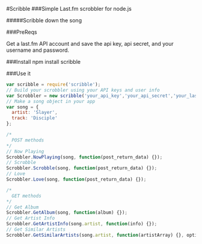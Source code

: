 #Scribble
###Simple Last.fm scrobbler for node.js

#####Scribble down the song

###PreReqs

Get a last.fm API account and save the api key, api secret, and your username and password.

###Install
    npm install scribble

###Use it

```JavaScript
var scribble = require('scribble');
// Build your scrobbler using your API keys and user info
var Scrobbler = new scribble('your_api_key','your_api_secret','your_lastfm_username','your_lastfm_password');
// Make a song object in your app
var song = {
  artist: 'Slayer',
  track: 'Disciple'
};

/*
  POST methods
*/
// Now Playing
Scrobbler.NowPlaying(song, function(post_return_data) {});
// Scrobble
Scrobbler.Scrobble(song, function(post_return_data) {});
// Love
Scrobbler.Love(song, function(post_return_data) {});

/*
  GET methods
*/
// Get Album
Scrobbler.GetAlbum(song, function(album) {});
// Get Artist Info
Scrobbler.GetArtistInfo(song.artist, function(info) {});
// Get Similar Artists
Scrobbler.GetSimilarArtists(song.artist, function(artistArray) {}, optional_int_amount_defaults_to_3);
```
